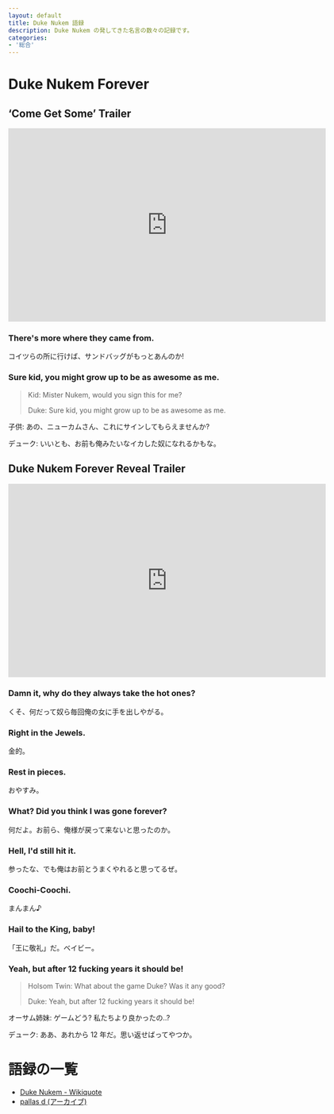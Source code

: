 ```yaml
---
layout: default
title: Duke Nukem 語録
description: Duke Nukem の発してきた名言の数々の記録です。
categories:
- '総合'
---
```


Duke Nukem Forever
==================

&lsquo;Come Get Some&rsquo; Trailer
-----------------------------------

<iframe width="640" height="390" src="http://www.youtube.com/embed/RYygzP--ALA" frameborder="0" allowfullscreen></iframe>

### There's more where they came from.

コイツらの所に行けば、サンドバッグがもっとあんのか!

### Sure kid, you might grow up to be as awesome as me. 

> Kid: Mister Nukem, would you sign this for me?
>
> Duke: Sure kid, you might grow up to be as awesome as me.

子供: あの、ニューカムさん、これにサインしてもらえませんか?

デューク: いいとも、お前も俺みたいなイカした奴になれるかもな。

Duke Nukem Forever Reveal Trailer
---------------------------------

<iframe width="640" height="390" src="http://www.youtube.com/embed/1-b78TKZIyw" frameborder="0" allowfullscreen></iframe>

### Damn it, why do they always take the hot ones?

くそ、何だって奴ら毎回俺の女に手を出しやがる。 

### Right in the Jewels.

金的。

### Rest in pieces.

おやすみ。

### What? Did you think I was gone forever?

 何だよ。お前ら、俺様が戻って来ないと思ったのか。

### Hell, I'd still hit it.

参ったな、でも俺はお前とうまくやれると思ってるぜ。

### Coochi-Coochi.

まんまん♪

### Hail to the King, baby!

「王に敬礼」だ。ベイビー。

### Yeah, but after 12 fucking years it should be!

> Holsom Twin: What about the game Duke? Was it any good?
>
> Duke: Yeah, but after 12 fucking years it should be!

オーサム姉妹: ゲームどう? 私たちより良かったの..?

デューク: ああ、あれから 12 年だ。思い返せばってやつか。

語録の一覧
==========

* [Duke Nukem - Wikiquote](http://en.wikiquote.org/wiki/Duke_Nukem)
* [pallas d (アーカイブ)](http://replay.web.archive.org/20070202090636/http://park3.wakwak.com/~pallas_d/)
